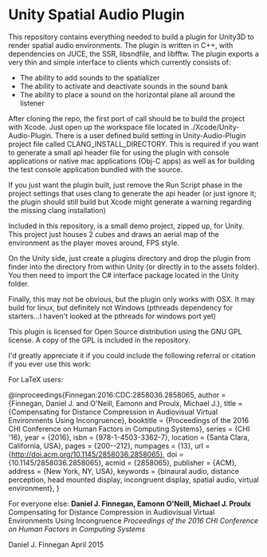 Unity Spatial Audio Plugin
==========================

This repository contains everything needed to build a plugin for Unity3D to render spatial audio environments.
The plugin is written in C++, with dependencies on JUCE, the SSR, libsndfile, and libfftw.
The plugin exports a very thin and simple interface to clients which currently consists of:

- The ability to add sounds to the spatializer
- The ability to activate and deactivate sounds in the sound bank
- The ability to place a sound on the horizontal plane all around the listener

After cloning the repo, the first port of call should be to build the project with Xcode.
Just open up the workspace file located in ./Xcode/Unity-Audio-Plugin.
There is a user defined build setting in Unity-Audio-Plugin project file
called CLANG_INSTALL_DIRECTORY.
This is required if you want to generate a small api header file for using the plugin with
console applications or native mac applications (Obj-C apps) as well as for building the test console application bundled with the source.

If you just want the plugin built, just remove the Run Script phase in the project
settings that uses clang to generate the api header (or just ignore it; the plugin
should still build but Xcode might generate a warning regarding the missing clang installation)

Included in this repository, is a small demo project, zipped up, for Unity.
This project just houses 2 cubes and draws an aerial map of the environment
as the player moves around, FPS style.

On the Unity side, just create a plugins directory and drop the plugin from finder into the directory from within Unity (or directly in to the assets folder).
You then need to import the C# interface package located in the Unity folder.

Finally, this may not be obvious, but the plugin only works with OSX.
It may build for linux, but definitely not Windows (pthreads dependency for starters...I haven't looked at
the pthreads for windows port yet)

This plugin is licensed for Open Source distribution using the GNU GPL license.
A copy of the GPL is included in the repository.

I'd greatly appreciate it if you could include the following referral or citation if you ever use this work:

For LaTeX users:

@inproceedings{Finnegan:2016:CDC:2858036.2858065,
 author = {Finnegan, Daniel J. and O'Neill, Eamonn and Proulx, Michael J.},
 title = {Compensating for Distance Compression in Audiovisual Virtual Environments Using Incongruence},
 booktitle = {Proceedings of the 2016 CHI Conference on Human Factors in Computing Systems},
 series = {CHI '16},
 year = {2016},
 isbn = {978-1-4503-3362-7},
 location = {Santa Clara, California, USA},
 pages = {200--212},
 numpages = {13},
 url = {http://doi.acm.org/10.1145/2858036.2858065},
 doi = {10.1145/2858036.2858065},
 acmid = {2858065},
 publisher = {ACM},
 address = {New York, NY, USA},
 keywords = {binaural audio, distance perception, head mounted display, incongruent display, spatial audio, virtual environment},
}

For everyone else:
**Daniel J. Finnegan, Eamonn O'Neill, Michael J. Proulx**
Compensating for Distance Compression in Audiovisual Virtual Environments Using Incongruence
*Proceedings of the 2016 CHI Conference on Human Factors in Computing Systems*

Daniel J. Finnegan
April 2015

